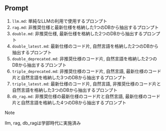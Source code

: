 ## Prompt
1. `llm.md`:                単純なLLMの利用で使用するプロンプト
2. `rag.md`:                非推奨仕様と最新仕様を格納した1つのDBから抽出するプロンプト
3. `double.md`:             非推奨仕様, 最新仕様を格納した2つのDBから抽出するプロンプト
4. `double_latest.md`:      最新仕様のコード片, 自然言語を格納した2つのDBから抽出するプロンプト
5. `double_deprecated.md`:    非推奨仕様のコード片, 自然言語を格納した2つのDBから抽出するプロンプト
6. `triple_deprecated.md`:    非推奨仕様のコード片, 自然言語, 最新仕様のコード片と自然言語を格納した3つのDBから抽出するプロンプト
7. `triple_latest.md`:      最新仕様のコード片, 自然言語, 非推奨仕様のコード片と自然言語を格納した3つのDBから抽出するプロンプト
8. `db_rag.md`:              非推奨仕様の最新仕様のコード片と自然言語, 最新仕様のコード片と自然言語を格納した4つのDBから抽出するプロンプト

> [!NOTE]
> llm, rag, db_ragは学部時代に実施済み
